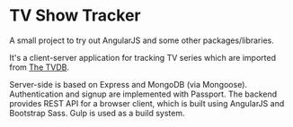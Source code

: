 # TV Show Tracker

A small project to try out AngularJS and some other packages/libraries.

It's a client-server application for tracking TV series which are imported from [The TVDB](http://thetvdb.com/).

Server-side is based on Express and MongoDB (via Mongoose). Authentication and signup are implemented with Passport. The backend provides REST API for a browser client, which is built using AngularJS and Bootstrap Sass. Gulp is used as a build system.
